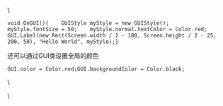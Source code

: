 <div>

\

</div>

<div>

<div>

``` {.prettyprint .linenums .prettyprinted}
void OnGUI(){    GUIStyle myStyle = new GUIStyle();    myStyle.fontSize = 50;    myStyle.normal.textColor = Color.red;    GUI.Label(new Rect(Screen.width / 2 - 100, Screen.height / 2 - 25, 200, 50), "Hello World", myStyle);}
```

</div>

<div>

还可以通过GUI类设置全局的颜色

</div>

</div>

<div>

<div>

``` {.prettyprint .linenums .prettyprinted}
GUI.color = Color.red;GUI.backgroundColor = Color.black;
```

</div>

<div>

\

</div>

</div>

<div>

\

</div>
